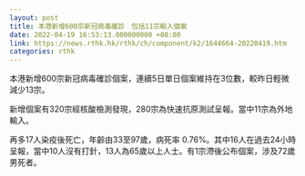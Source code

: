 ```yaml
---
layout: post
title: 本港新增600宗新冠病毒確診　包括11宗輸入個案
date: 2022-04-19 16:53:13.000000000 +08:00
link: https://news.rthk.hk/rthk/ch/component/k2/1644664-20220419.htm
categories: rthk
---
```


本港新增600宗新冠病毒確診個案，連續5日單日個案維持在3位數，較昨日輕微減少13宗。

新增個案有320宗經核酸檢測發現，280宗為快速抗原測試呈報。當中11宗為外地輸入。

再多17人染疫後死亡，年齡由33至97歲，病死率 0.76%。其中16人在過去24小時呈報，當中10人沒有打針，13人為65歲以上人士。有1宗滯後公布個案，涉及72歲男死者。
